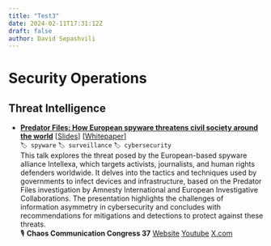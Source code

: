 ```yaml
---
title: "Test3"
date: 2024-02-11T17:31:12Z
draft: false
author: David Sepashvili
---
```


# Security Operations
## Threat Intelligence
- [**Predator Files: How European spyware threatens civil society around the world**](https://www.youtube.com/watch?v=uNXc_5W48bY)  \[[Slides](https://google.com)\]  \[[Whitepaper](https://google.com)\]    
`🏷️ spyware`  `🏷️ surveillance`  `🏷️ cybersecurity`  
This talk explores the threat posed by the European-based spyware alliance Intellexa, which targets activists, journalists, and human rights defenders worldwide. It delves into the tactics and techniques used by governments to infect devices and infrastructure, based on the Predator Files investigation by Amnesty International and European Investigative Collaborations. The presentation highlights the challenges of information asymmetry in cybersecurity and concludes with recommendations for mitigations and detections to protect against these threats.  
🎙️  **Chaos Communication Congress 37** [Website](https://events.ccc.de/congress) [Youtube](https://www.youtube.com/playlist?list=PL_IxoDz1Nq2ZaHqsvqyBCrm8EdCTvkIxr) [X.com](https://x.com/ccc)    
